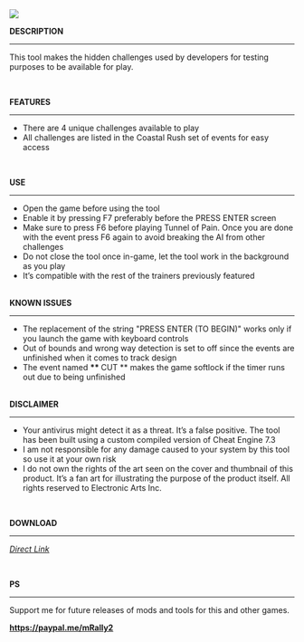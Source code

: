 <img src="https://public-files.gumroad.com/w7ide1k88wfhxdrrxxwq1i5eh89d">
<div class="rich-text"><p><strong>DESCRIPTION</strong></p><hr><p>This tool makes the hidden challenges used by developers for testing purposes to be available for play.</p><p><br></p><p><strong>FEATURES</strong></p><hr><ul><li>There are 4 unique challenges available to play</li><li>All challenges are listed in the Coastal Rush set of events for easy access</li></ul><p><br></p><p><strong>USE</strong></p><hr><ul><li>Open the game before using the tool</li><li>Enable it by pressing F7 preferably before the PRESS ENTER screen</li><li>Make sure to press F6 before playing Tunnel of Pain. Once you are done with the event press F6 again to avoid breaking the AI from other challenges</li><li>Do not close the tool once in-game, let the tool work in the background as you play</li><li>It’s compatible with the rest of the trainers previously featured<br><br></li></ul><p><strong>KNOWN ISSUES</strong></p><hr><ul><li>The replacement of the string "PRESS ENTER (TO BEGIN)" works only if you launch the game with keyboard controls</li><li>Out of bounds and wrong way detection is set to off since the events are unfinished when it comes to track design</li><li>The event named&nbsp;<strong>**&nbsp;</strong>CUT ** makes the game softlock if the timer runs out due to being unfinished<br><br></li></ul><p><strong>DISCLAIMER</strong></p><hr><ul><li>Your antivirus might detect it as a threat. It’s a false positive. The tool has been built using a custom compiled version of Cheat Engine 7.3</li><li>I am not responsible for any damage caused to your system by this tool so use it at your own risk</li><li>I do not own the rights of the art seen on the cover and thumbnail of this product. It’s a fan art for illustrating the purpose of the product itself. All rights reserved to Electronic Arts Inc.</li></ul><p><br></p><p><strong>DOWNLOAD</strong></p><hr><p><a target="_blank" rel="noopener noreferrer nofollow" href="https://mega.nz/file/k0QFiZRC#h5MNy7mUsrXYc8uC7HoCJSvNlfr57hFqpZNKdK24nXc"><em>Direct Link</em></a></p><p><br></p><p><strong>PS</strong></p><hr><p>Support me for future releases of mods and tools for this and other games.</p><p><a target="_blank" rel="noopener noreferrer nofollow" href="https://paypal.me/mRally2"><strong>https://paypal.me/mRally2</strong></a></p></div>
